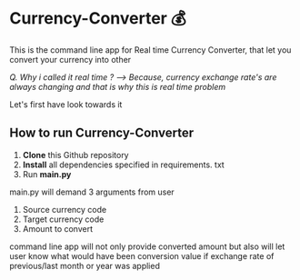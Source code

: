 
# Currency-Converter 💰
This is the command line app for Real time Currency Converter, that let you convert your currency into other 

*Q. Why i called it real time ?*
*--> Because, currency exchange rate's are always changing and that is why this is real time problem*

Let's first have look towards it

## How to run Currency-Converter

 1. **Clone** this Github repository 
 2. **Install** all dependencies specified in requirements. txt
 3. Run **main.py**

main.py will demand 3 arguments from user
1. Source currency code
2. Target currency code
3. Amount to convert

command line app will not only provide converted amount but also will let user know what would have been conversion value if exchange rate of previous/last month or year was applied  
